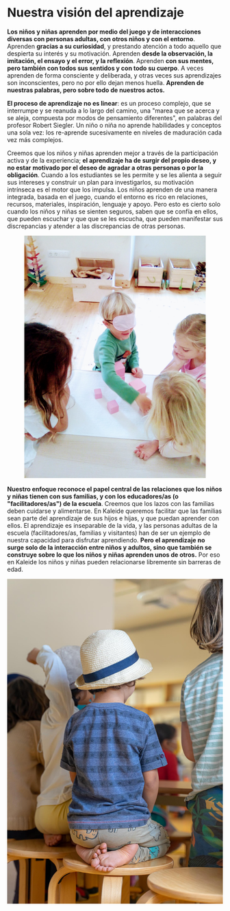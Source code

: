 # Nuestra visión del aprendizaje

**Los niños y niñas aprenden por medio del juego y de interacciones diversas con personas adultas, con otros niños y con el entorno**. Aprenden **gracias a su curiosidad**, y prestando atención a todo aquello que despierta su interés y su motivación. Aprenden **desde la observación, la imitación, el ensayo y el error, y la reflexión**. Aprenden **con sus mentes, pero también con todos sus sentidos y con todo su cuerpo**. A veces aprenden de forma consciente y deliberada, y otras veces sus aprendizajes son inconscientes, pero no por ello dejan menos huella. **Aprenden de nuestras palabras, pero sobre todo de nuestros actos.**

**El proceso de aprendizaje no es linear**: es un proceso complejo, que se interrumpe y se reanuda a lo largo del camino, una "marea que se acerca y se aleja, compuesta por modos de pensamiento diferentes", en palabras del profesor Robert Siegler. Un niño o niña no aprende habilidades y conceptos una sola vez: los re-aprende sucesivamente en niveles de maduración cada vez más complejos.

Creemos que los niños y niñas aprenden mejor a través de la participación activa y de la experiencia; **el aprendizaje ha de surgir del propio deseo, y no estar motivado por el deseo de agradar a otras personas o por la obligación**. Cuando a los estudiantes se les permite y se les alienta a seguir sus intereses y construir un plan para investigarlos, su motivación intrínseca es el motor que los impulsa. Los niños aprenden de una manera integrada, basada en el juego, cuando el entorno es rico en relaciones, recursos, materiales, inspiración, lenguaje y apoyo. Pero esto es cierto solo cuando los niños y niñas se sienten seguros, saben que se confía en ellos, que pueden escuchar y que que se les escucha, que pueden manifestar sus discrepancias y atender a las discrepancias de otras personas.

<figure><img src="../../.gitbook/assets/IMG_20221124_091445_158 (1).jpg" alt=""><figcaption></figcaption></figure>

**Nuestro enfoque reconoce el papel central de las relaciones que los niños y niñas tienen con sus familias, y con los educadores/as (o "facilitadores/as") de la escuela**. Creemos que los lazos con las familias deben cuidarse y alimentarse. En Kaleide queremos facilitar que las familias sean parte del aprendizaje de sus hijos e hijas, y que puedan aprender con ellos. El aprendizaje es inseparable de la vida, y las personas adultas de la escuela (facilitadores/as, familias y visitantes) han de ser un ejemplo de nuestra capacidad para disfrutar aprendiendo. **Pero el aprendizaje no surge solo de la interacción entre niños y adultos, sino que también se construye sobre lo que los niños y niñas aprenden unos de otros.** Por eso en Kaleide los niños y niñas pueden relacionarse libremente sin barreras de edad.

![](../../.gitbook/assets/DSC08448.jpg)
